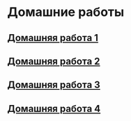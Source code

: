 # Домашние работы

## [Домашняя работа 1](https://github.com/Andrax53/ConfUprav1/tree/main/hw1)
## [Домашняя работа 2](https://github.com/Andrax53/ConfUprav1/tree/main/hw2)
## [Домашняя работа 3](https://github.com/Andrax53/ConfUprav1/tree/main/hw3)
## [Домашняя работа 4](https://github.com/Andrax53/ConfUprav1/tree/main/hw4)
